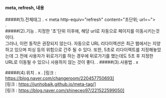 #### meta, refresh, 내용

#####(1).전체태그
.
    < meta http-equiv="refresh" content="초단위; url=~">   
.    
#####(2).기능
.
    지정한 '초'단위 이후에, 해당 url로 자동으로 페이지를 이동시키는것이다.    
    그러나, 이런 동작은 권장되지 않는다. 자동으로 URL 리다이렉션은 최근 웹에서는
    지양하고 있으며 피싱 등의 위험으로 간주 될 수 있다. 또한, 5초로 리다이렉트를
    지정해놓았는데 그 전에 사용자가 뒤로가기를 하는 경우에 뒤로가기를 했는데도 5초 후
    지정한 URL로 이동될 수 있으니 사용하지 않는 것이 좋다.
.
#####(3).사용법
.
    x
    
#####(4).위치
.
    x
.   [링크 : https://blog.naver.com/changeroom/220457750693]  
    [링크 : https://junhobaik.github.io/meta-tag/]   
    [링크 : https://blog.naver.com/shineceo97/221522599050]